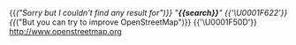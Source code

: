 {{_("Sorry but I couldn\'t find any result for")}} "**{{search}}**" {{'\U0001F622'}}
{{_("But you can try to improve OpenStreetMap")}} {{'\U0001F50D'}}
http://www.openstreetmap.org